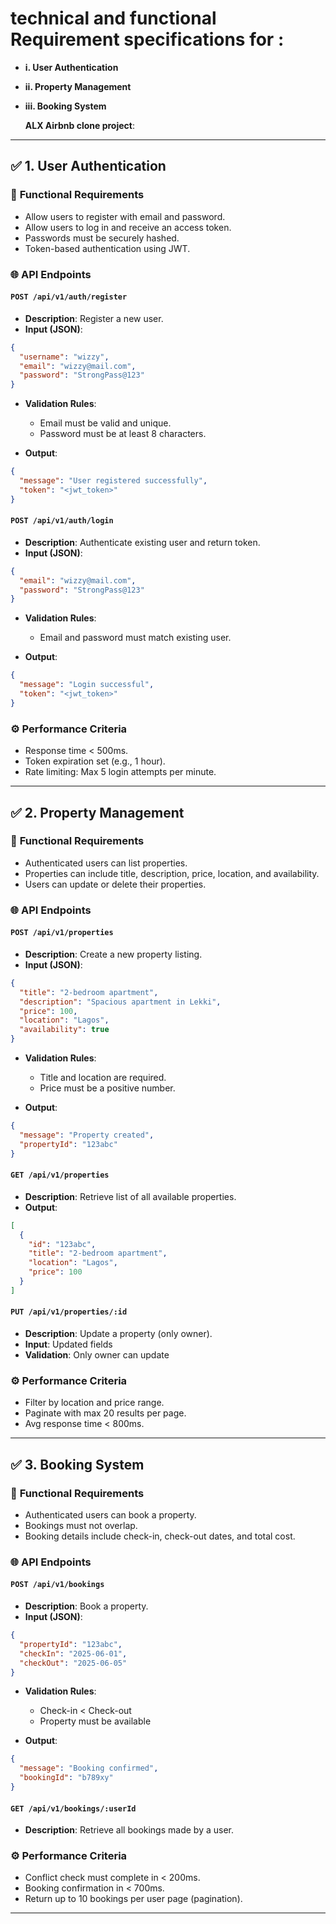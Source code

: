 # **technical and functional Requirement specifications** for :

- **i. User Authentication**
- **ii. Property Management**
- **iii. Booking System**

  **ALX Airbnb clone project**:

---

## ✅ 1. **User Authentication**

### 🔧 **Functional Requirements**

- Allow users to register with email and password.
- Allow users to log in and receive an access token.
- Passwords must be securely hashed.
- Token-based authentication using JWT.

### 🌐 **API Endpoints**

#### `POST /api/v1/auth/register`

- **Description**: Register a new user.
- **Input (JSON)**:

```json
{
  "username": "wizzy",
  "email": "wizzy@mail.com",
  "password": "StrongPass@123"
}
```

- **Validation Rules**:

  - Email must be valid and unique.
  - Password must be at least 8 characters.

- **Output**:

```json
{
  "message": "User registered successfully",
  "token": "<jwt_token>"
}
```

#### `POST /api/v1/auth/login`

- **Description**: Authenticate existing user and return token.
- **Input (JSON)**:

```json
{
  "email": "wizzy@mail.com",
  "password": "StrongPass@123"
}
```

- **Validation Rules**:

  - Email and password must match existing user.

- **Output**:

```json
{
  "message": "Login successful",
  "token": "<jwt_token>"
}
```

### ⚙️ **Performance Criteria**

- Response time < 500ms.
- Token expiration set (e.g., 1 hour).
- Rate limiting: Max 5 login attempts per minute.

---

## ✅ 2. **Property Management**

### 🔧 **Functional Requirements**

- Authenticated users can list properties.
- Properties can include title, description, price, location, and availability.
- Users can update or delete their properties.

### 🌐 **API Endpoints**

#### `POST /api/v1/properties`

- **Description**: Create a new property listing.
- **Input (JSON)**:

```json
{
  "title": "2-bedroom apartment",
  "description": "Spacious apartment in Lekki",
  "price": 100,
  "location": "Lagos",
  "availability": true
}
```

- **Validation Rules**:

  - Title and location are required.
  - Price must be a positive number.

- **Output**:

```json
{
  "message": "Property created",
  "propertyId": "123abc"
}
```

#### `GET /api/v1/properties`

- **Description**: Retrieve list of all available properties.
- **Output**:

```json
[
  {
    "id": "123abc",
    "title": "2-bedroom apartment",
    "location": "Lagos",
    "price": 100
  }
]
```

#### `PUT /api/v1/properties/:id`

- **Description**: Update a property (only owner).
- **Input**: Updated fields
- **Validation**: Only owner can update

### ⚙️ **Performance Criteria**

- Filter by location and price range.
- Paginate with max 20 results per page.
- Avg response time < 800ms.

---

## ✅ 3. **Booking System**

### 🔧 **Functional Requirements**

- Authenticated users can book a property.
- Bookings must not overlap.
- Booking details include check-in, check-out dates, and total cost.

### 🌐 **API Endpoints**

#### `POST /api/v1/bookings`

- **Description**: Book a property.
- **Input (JSON)**:

```json
{
  "propertyId": "123abc",
  "checkIn": "2025-06-01",
  "checkOut": "2025-06-05"
}
```

- **Validation Rules**:

  - Check-in < Check-out
  - Property must be available

- **Output**:

```json
{
  "message": "Booking confirmed",
  "bookingId": "b789xy"
}
```

#### `GET /api/v1/bookings/:userId`

- **Description**: Retrieve all bookings made by a user.

### ⚙️ **Performance Criteria**

- Conflict check must complete in < 200ms.
- Booking confirmation in < 700ms.
- Return up to 10 bookings per user page (pagination).

---

